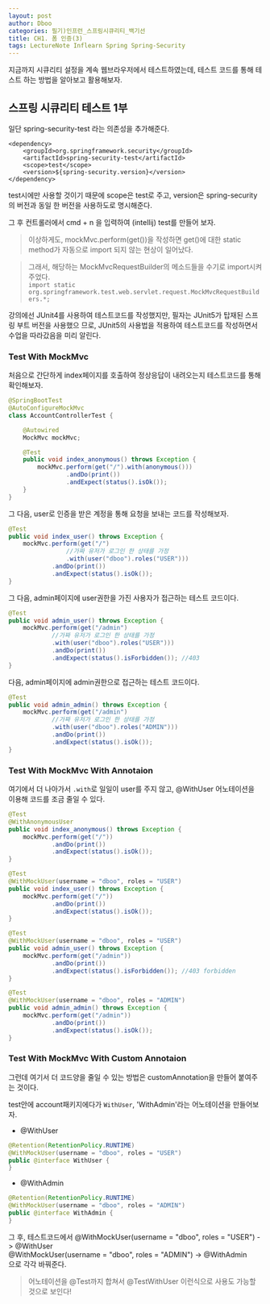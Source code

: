 ```yaml
---
layout: post
author: Dboo
categories: 필기)인프런_스프링시큐리티_백기선
title: CH1. 폼 인증(3)
tags: LectureNote Inflearn Spring Spring-Security
---
```


지금까지 시큐리티 설정을 계속 웹브라우저에서 테스트하였는데, 테스트 코드를 통해 테스트 하는 방법을 알아보고
활용해보자.

## 스프링 시큐리티 테스트 1부

일단 spring-security-test 라는 의존성을 추가해준다.

~~~
<dependency>
    <groupId>org.springframework.security</groupId>
    <artifactId>spring-security-test</artifactId>
    <scope>test</scope>
    <version>${spring-security.version}</version>
</dependency>
~~~

test시에만 사용할 것이기 때문에 scope은 test로 주고, version은 spring-security의 버전과 동일
한 버전을 사용하도로 명시해준다.

그 후 컨트롤러에서 cmd + n 을 입력하여 (intellij) test를 만들어 보자.

> 이상하게도, mockMvc.perform(get())을 작성하면 get()에 대한 static method가 자동으로 import
되지 않는 현상이 일어났다.

> 그래서, 해당하는 MockMvcRequestBuilder의 메소드들을 수기로 import시켜주었다.  
`import static org.springframework.test.web.servlet.request.MockMvcRequestBuilders.*;`

강의에선 JUnit4를 사용하여 테스트코드를 작성했지만, 필자는 JUnit5가 탑재된 스프링 부트 버전을 사용했으
므로, JUnit5의 사용법을 적용하여 테스트코드를 작성하면서 수업을 따라갔음을 미리 알린다.

### Test With MockMvc

처음으로 간단하게 index페이지를 호출하여 정상응답이 내려오는지 테스트코드를 통해 확인해보자.

~~~java
@SpringBootTest
@AutoConfigureMockMvc
class AccountControllerTest {

    @Autowired
    MockMvc mockMvc;

    @Test
    public void index_anonymous() throws Exception {
        mockMvc.perform(get("/").with(anonymous()))
                .andDo(print())
                .andExpect(status().isOk());
    }
}
~~~

그 다음, user로 인증을 받은 계정을 통해 요청을 보내는 코드를 작성해보자.

~~~java
@Test
public void index_user() throws Exception {
    mockMvc.perform(get("/")
                //가짜 유저가 로그인 한 상태를 가정
                .with(user("dboo").roles("USER")))
            .andDo(print())
            .andExpect(status().isOk());
}
~~~

그 다음, admin페이지에 user권한을 가진 사용자가 접근하는 테스트 코드이다.

~~~java
@Test
public void admin_user() throws Exception {
    mockMvc.perform(get("/admin")
            //가짜 유저가 로그인 한 상태를 가정
            .with(user("dboo").roles("USER")))
            .andDo(print())
            .andExpect(status().isForbidden()); //403
}
~~~

다음, admin페이지에 admin권한으로 접근하는 테스트 코드이다.

~~~java
@Test
public void admin_admin() throws Exception {
    mockMvc.perform(get("/admin")
            //가짜 유저가 로그인 한 상태를 가정
            .with(user("dboo").roles("ADMIN")))
            .andDo(print())
            .andExpect(status().isOk());
}
~~~

### Test With MockMvc With Annotaion

여기에서 더 나아가서 `.with`로 일일이 user를 주지 않고, @WithUser 어노테이션을 이용해 코드를 조금
줄일 수 있다.

~~~java
@Test
@WithAnonymousUser
public void index_anonymous() throws Exception {
    mockMvc.perform(get("/"))
            .andDo(print())
            .andExpect(status().isOk());
}

@Test
@WithMockUser(username = "dboo", roles = "USER")
public void index_user() throws Exception {
    mockMvc.perform(get("/"))
            .andDo(print())
            .andExpect(status().isOk());
}

@Test
@WithMockUser(username = "dboo", roles = "USER")
public void admin_user() throws Exception {
    mockMvc.perform(get("/admin"))
            .andDo(print())
            .andExpect(status().isForbidden()); //403 forbidden
}

@Test
@WithMockUser(username = "dboo", roles = "ADMIN")
public void admin_admin() throws Exception {
    mockMvc.perform(get("/admin"))
            .andDo(print())
            .andExpect(status().isOk());
}
~~~

### Test With MockMvc With Custom Annotaion

그런데 여기서 더 코드양을 줄일 수 있는 방법은 customAnnotation을 만들어 붙여주는 것이다.

test안에 account패키지에다가 `WithUser`, 'WithAdmin'라는 어노테이션을 만들어보자.

- @WithUser

~~~java
@Retention(RetentionPolicy.RUNTIME)
@WithMockUser(username = "dboo", roles = "USER")
public @interface WithUser {
}
~~~

- @WithAdmin

~~~java
@Retention(RetentionPolicy.RUNTIME)
@WithMockUser(username = "dboo", roles = "ADMIN")
public @interface WithAdmin {
}
~~~

그 후, 테스트코드에서
@WithMockUser(username = "dboo", roles = "USER") -> @WithUser  
@WithMockUser(username = "dboo", roles = "ADMIN") -> @WithAdmin  
으로 각각 바꿔준다.

> 어노테이션을 @Test까지 합쳐서 @TestWithUser 이런식으로 사용도 가능할 것으로 보인다!
